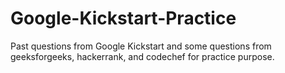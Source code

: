 # Google-Kickstart-Practice
Past questions from Google Kickstart and some questions from geeksforgeeks, hackerrank, and codechef for practice purpose.
